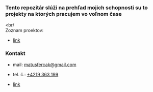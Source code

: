 ### Tento repozitár slúži na prehľad mojich schopnosti su to projekty na ktorých pracujem vo voľnom čase 
<br/
<br/>
Zoznam proektov:
- [link](https://github.com/MatusFercak/Python/tree/main/Post)





### Kontakt 
- mail: matusfercak@gmail.com
- tel. č.: <a href="">+4219 363 199</a>

- [link](https://github.com/MatusFercak/Python/tree/main/Post)




